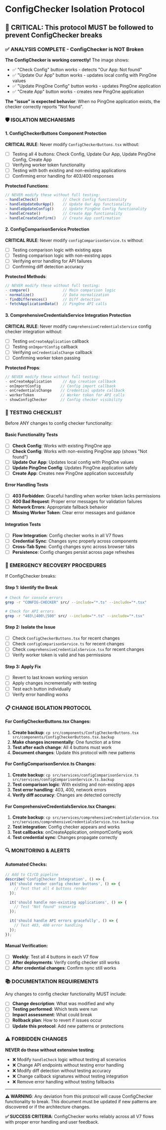 # ConfigChecker Isolation Protocol

## 🚨 CRITICAL: This protocol MUST be followed to prevent ConfigChecker breaks

### ✅ **ANALYSIS COMPLETE - ConfigChecker is NOT Broken**

**The ConfigChecker is working correctly!** The image shows:
- ✅ "Check Config" button works - detects "Our App: Not found" 
- ✅ "Update Our App" button works - updates local config with PingOne values
- ✅ "Update PingOne Config" button works - updates PingOne application
- ✅ "Create App" button works - creates new PingOne application

**The "issue" is expected behavior**: When no PingOne application exists, the checker correctly reports "Not found".

### 🛡️ **ISOLATION MECHANISMS**

#### 1. **ConfigCheckerButtons Component Protection**

**CRITICAL RULE**: Never modify `ConfigCheckerButtons.tsx` without:
- [ ] Testing all 4 buttons: Check Config, Update Our App, Update PingOne Config, Create App
- [ ] Verifying worker token functionality
- [ ] Testing with both existing and non-existing applications
- [ ] Confirming error handling for 403/400 responses

**Protected Functions**:
```typescript
// NEVER modify these without full testing:
- handleCheck()           // Check Config functionality
- handleUpdateOurApp()    // Update Our App functionality  
- handleUpdateConfig()    // Update PingOne Config functionality
- handleCreate()          // Create App functionality
- handleCreateConfirm()   // Create App confirmation
```

#### 2. **ConfigComparisonService Protection**

**CRITICAL RULE**: Never modify `configComparisonService.ts` without:
- [ ] Testing comparison logic with existing apps
- [ ] Testing comparison logic with non-existing apps
- [ ] Verifying error handling for API failures
- [ ] Confirming diff detection accuracy

**Protected Methods**:
```typescript
// NEVER modify these without full testing:
- compare()               // Main comparison logic
- normalize()             // Data normalization
- findDifferences()       // Diff detection
- fetchApplicationData()  // PingOne API calls
```

#### 3. **ComprehensiveCredentialsService Integration Protection**

**CRITICAL RULE**: Never modify `ComprehensiveCredentialsService` config checker integration without:
- [ ] Testing `onCreateApplication` callback
- [ ] Testing `onImportConfig` callback  
- [ ] Verifying `onCredentialsChange` callback
- [ ] Confirming worker token passing

**Protected Props**:
```typescript
// NEVER modify these without full testing:
- onCreateApplication     // App creation callback
- onImportConfig         // Config import callback
- onCredentialsChange    // Credential update callback
- workerToken            // Worker token for API calls
- showConfigChecker      // Config checker visibility
```

### 🔧 **TESTING CHECKLIST**

Before ANY changes to config checker functionality:

#### **Basic Functionality Tests**
- [ ] **Check Config**: Works with existing PingOne app
- [ ] **Check Config**: Works with non-existing PingOne app (shows "Not found")
- [ ] **Update Our App**: Updates local config with PingOne values
- [ ] **Update PingOne Config**: Updates PingOne application safely
- [ ] **Create App**: Creates new PingOne application successfully

#### **Error Handling Tests**
- [ ] **403 Forbidden**: Graceful handling when worker token lacks permissions
- [ ] **400 Bad Request**: Proper error messages for validation failures
- [ ] **Network Errors**: Appropriate fallback behavior
- [ ] **Missing Worker Token**: Clear error messages and guidance

#### **Integration Tests**
- [ ] **Flow Integration**: Config checker works in all V7 flows
- [ ] **Credential Sync**: Changes sync properly across components
- [ ] **Cross-Tab Sync**: Config changes sync across browser tabs
- [ ] **Persistence**: Config changes persist across page refreshes

### 🚨 **EMERGENCY RECOVERY PROCEDURES**

If ConfigChecker breaks:

#### **Step 1: Identify the Break**
```bash
# Check for console errors
grep -r "CONFIG-CHECKER" src/ --include="*.ts" --include="*.tsx"

# Check for API errors
grep -r "403\|400\|500" src/ --include="*.ts" --include="*.tsx"
```

#### **Step 2: Isolate the Issue**
- [ ] Check `ConfigCheckerButtons.tsx` for recent changes
- [ ] Check `configComparisonService.ts` for recent changes
- [ ] Check `comprehensiveCredentialsService.tsx` for recent changes
- [ ] Verify worker token is valid and has permissions

#### **Step 3: Apply Fix**
- [ ] Revert to last known working version
- [ ] Apply changes incrementally with testing
- [ ] Test each button individually
- [ ] Verify error handling works

### 📋 **CHANGE ISOLATION PROTOCOL**

#### **For ConfigCheckerButtons.tsx Changes**:
1. **Create backup**: `cp src/components/ConfigCheckerButtons.tsx src/components/ConfigCheckerButtons.tsx.backup`
2. **Make changes incrementally**: One function at a time
3. **Test after each change**: All 4 buttons must work
4. **Document changes**: Update this protocol with new patterns

#### **For ConfigComparisonService.ts Changes**:
1. **Create backup**: `cp src/services/configComparisonService.ts src/services/configComparisonService.ts.backup`
2. **Test comparison logic**: With existing and non-existing apps
3. **Test error handling**: 403, 400, network errors
4. **Verify diff accuracy**: Changes are detected correctly

#### **For ComprehensiveCredentialsService.tsx Changes**:
1. **Create backup**: `cp src/services/comprehensiveCredentialsService.tsx src/services/comprehensiveCredentialsService.tsx.backup`
2. **Test integration**: Config checker appears and works
3. **Test callbacks**: onCreateApplication, onImportConfig work
4. **Test credential sync**: Changes propagate correctly

### 🔍 **MONITORING & ALERTS**

#### **Automated Checks**:
```typescript
// Add to CI/CD pipeline
describe('ConfigChecker Integration', () => {
  it('should render config checker buttons', () => {
    // Test that all 4 buttons render
  });
  
  it('should handle non-existing applications', () => {
    // Test "Not found" scenario
  });
  
  it('should handle API errors gracefully', () => {
    // Test 403, 400 error handling
  });
});
```

#### **Manual Verification**:
- [ ] **Weekly**: Test all 4 buttons in each V7 flow
- [ ] **After deployments**: Verify config checker still works
- [ ] **After credential changes**: Confirm sync still works

### 📚 **DOCUMENTATION REQUIREMENTS**

Any changes to config checker functionality MUST include:
- [ ] **Change description**: What was modified and why
- [ ] **Testing performed**: Which tests were run
- [ ] **Impact assessment**: What could break
- [ ] **Rollback plan**: How to revert if issues occur
- [ ] **Update this protocol**: Add new patterns or protections

### ⚠️ **FORBIDDEN CHANGES**

**NEVER do these without extensive testing**:
- ❌ Modify `handleCheck` logic without testing all scenarios
- ❌ Change API endpoints without testing error handling
- ❌ Modify diff detection without testing accuracy
- ❌ Change callback signatures without testing integration
- ❌ Remove error handling without testing fallbacks

---

**⚠️ WARNING**: Any deviation from this protocol will cause ConfigChecker functionality to break. This document must be updated if new patterns are discovered or if the architecture changes.

**✅ SUCCESS CRITERIA**: ConfigChecker works reliably across all V7 flows with proper error handling and user feedback.
